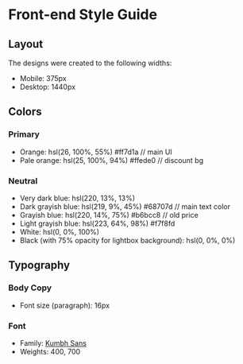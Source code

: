 # Front-end Style Guide

## Layout

The designs were created to the following widths:

- Mobile: 375px
- Desktop: 1440px

## Colors

### Primary

- Orange: hsl(26, 100%, 55%) #ff7d1a // main UI
- Pale orange: hsl(25, 100%, 94%) #ffede0 // discount bg

### Neutral

- Very dark blue: hsl(220, 13%, 13%)
- Dark grayish blue: hsl(219, 9%, 45%) #68707d // main text color
- Grayish blue: hsl(220, 14%, 75%) #b6bcc8 // old price
- Light grayish blue: hsl(223, 64%, 98%) #f7f8fd
- White: hsl(0, 0%, 100%)
- Black (with 75% opacity for lightbox background): hsl(0, 0%, 0%)

## Typography

### Body Copy

- Font size (paragraph): 16px

### Font

- Family: [Kumbh Sans](https://fonts.google.com/specimen/Kumbh+Sans)
- Weights: 400, 700
